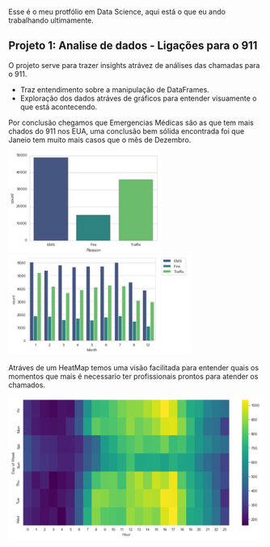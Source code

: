 Esse é o meu protfólio em Data Science, aqui está o que eu ando trabalhando ultimamente.


## Projeto 1: Analise de dados - Ligações para o 911
O projeto serve para trazer insights atrávez de análises das chamadas para o 911.

   * Traz entendimento sobre a manipulação de DataFrames.
   * Exploração dos dados atráves de gráficos para entender visuamente o que está acontecendo.

Por conclusão chegamos que Emergencias Médicas são as que tem mais chados do 911 nos EUA, uma conclusão bem sólida encontrada foi que Janeio tem muito mais casos que o mês de Dezembro.

 ![](https://github.com/pedrohcarv/Portifolio_Pedro_Carvalho/blob/main/imagens/EMS_count.png) ![](https://github.com/pedrohcarv/Portifolio_Pedro_Carvalho/blob/main/imagens/EMS_months.png)
 
 Atráves de um HeatMap temos uma visão facilitada para entender quais os momentos que mais é necessario ter profissionais prontos para atender os chamados.
 
 ![](https://github.com/pedrohcarv/Portifolio_Pedro_Carvalho/blob/main/imagens/heatmap.png)

